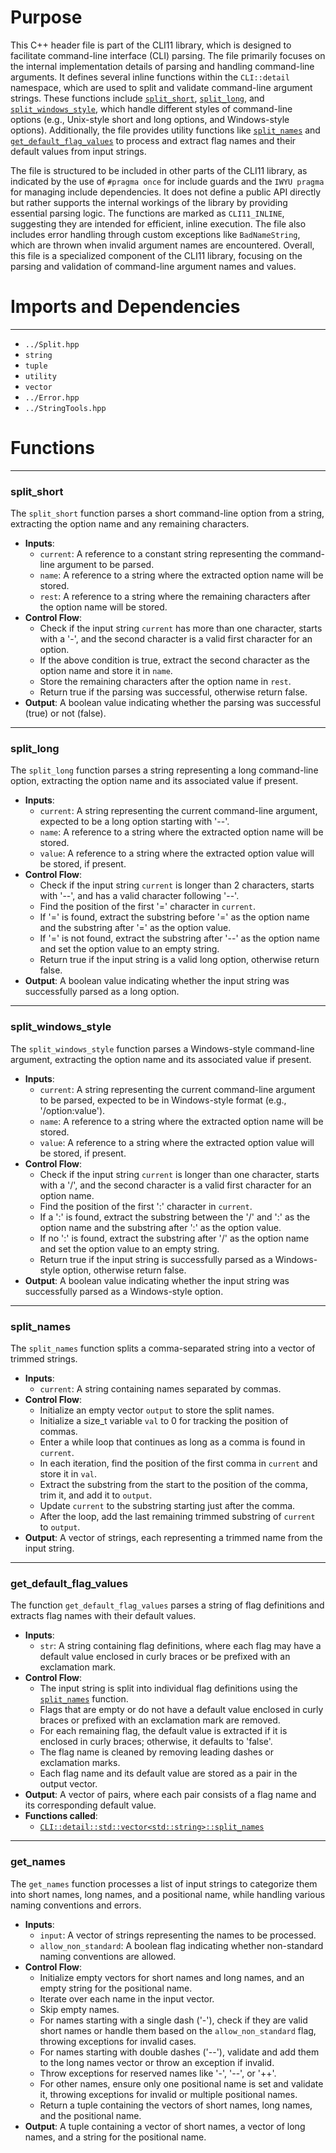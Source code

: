 # Purpose
This C++ header file is part of the CLI11 library, which is designed to facilitate command-line interface (CLI) parsing. The file primarily focuses on the internal implementation details of parsing and handling command-line arguments. It defines several inline functions within the `CLI::detail` namespace, which are used to split and validate command-line argument strings. These functions include [`split_short`](#detailsplit_short), [`split_long`](#detailsplit_long), and [`split_windows_style`](#detailsplit_windows_style), which handle different styles of command-line options (e.g., Unix-style short and long options, and Windows-style options). Additionally, the file provides utility functions like [`split_names`](#string>split_names) and [`get_default_flag_values`](#string>>get_default_flag_values) to process and extract flag names and their default values from input strings.

The file is structured to be included in other parts of the CLI11 library, as indicated by the use of `#pragma once` for include guards and the `IWYU pragma` for managing include dependencies. It does not define a public API directly but rather supports the internal workings of the library by providing essential parsing logic. The functions are marked as `CLI11_INLINE`, suggesting they are intended for efficient, inline execution. The file also includes error handling through custom exceptions like `BadNameString`, which are thrown when invalid argument names are encountered. Overall, this file is a specialized component of the CLI11 library, focusing on the parsing and validation of command-line argument names and values.
# Imports and Dependencies

---
- `../Split.hpp`
- `string`
- `tuple`
- `utility`
- `vector`
- `../Error.hpp`
- `../StringTools.hpp`


# Functions

---
### split\_short<!-- {{#callable:CLI::detail::split_short}} -->
The `split_short` function parses a short command-line option from a string, extracting the option name and any remaining characters.
- **Inputs**:
    - `current`: A reference to a constant string representing the command-line argument to be parsed.
    - `name`: A reference to a string where the extracted option name will be stored.
    - `rest`: A reference to a string where the remaining characters after the option name will be stored.
- **Control Flow**:
    - Check if the input string `current` has more than one character, starts with a '-', and the second character is a valid first character for an option.
    - If the above condition is true, extract the second character as the option name and store it in `name`.
    - Store the remaining characters after the option name in `rest`.
    - Return true if the parsing was successful, otherwise return false.
- **Output**: A boolean value indicating whether the parsing was successful (true) or not (false).


---
### split\_long<!-- {{#callable:CLI::detail::split_long}} -->
The `split_long` function parses a string representing a long command-line option, extracting the option name and its associated value if present.
- **Inputs**:
    - `current`: A string representing the current command-line argument, expected to be a long option starting with '--'.
    - `name`: A reference to a string where the extracted option name will be stored.
    - `value`: A reference to a string where the extracted option value will be stored, if present.
- **Control Flow**:
    - Check if the input string `current` is longer than 2 characters, starts with '--', and has a valid character following '--'.
    - Find the position of the first '=' character in `current`.
    - If '=' is found, extract the substring before '=' as the option name and the substring after '=' as the option value.
    - If '=' is not found, extract the substring after '--' as the option name and set the option value to an empty string.
    - Return true if the input string is a valid long option, otherwise return false.
- **Output**: A boolean value indicating whether the input string was successfully parsed as a long option.


---
### split\_windows\_style<!-- {{#callable:CLI::detail::split_windows_style}} -->
The `split_windows_style` function parses a Windows-style command-line argument, extracting the option name and its associated value if present.
- **Inputs**:
    - `current`: A string representing the current command-line argument to be parsed, expected to be in Windows-style format (e.g., '/option:value').
    - `name`: A reference to a string where the extracted option name will be stored.
    - `value`: A reference to a string where the extracted option value will be stored, if present.
- **Control Flow**:
    - Check if the input string `current` is longer than one character, starts with a '/', and the second character is a valid first character for an option name.
    - Find the position of the first ':' character in `current`.
    - If a ':' is found, extract the substring between the '/' and ':' as the option name and the substring after ':' as the option value.
    - If no ':' is found, extract the substring after '/' as the option name and set the option value to an empty string.
    - Return true if the input string is successfully parsed as a Windows-style option, otherwise return false.
- **Output**: A boolean value indicating whether the input string was successfully parsed as a Windows-style option.


---
### split\_names<!-- {{#callable:CLI::detail::std::vector<std::string>::split_names}} -->
The `split_names` function splits a comma-separated string into a vector of trimmed strings.
- **Inputs**:
    - `current`: A string containing names separated by commas.
- **Control Flow**:
    - Initialize an empty vector `output` to store the split names.
    - Initialize a size_t variable `val` to 0 for tracking the position of commas.
    - Enter a while loop that continues as long as a comma is found in `current`.
    - In each iteration, find the position of the first comma in `current` and store it in `val`.
    - Extract the substring from the start to the position of the comma, trim it, and add it to `output`.
    - Update `current` to the substring starting just after the comma.
    - After the loop, add the last remaining trimmed substring of `current` to `output`.
- **Output**: A vector of strings, each representing a trimmed name from the input string.


---
### get\_default\_flag\_values<!-- {{#callable:CLI::detail::std::vector<std::pair<std::string, std::string>>::get_default_flag_values}} -->
The function `get_default_flag_values` parses a string of flag definitions and extracts flag names with their default values.
- **Inputs**:
    - `str`: A string containing flag definitions, where each flag may have a default value enclosed in curly braces or be prefixed with an exclamation mark.
- **Control Flow**:
    - The input string is split into individual flag definitions using the [`split_names`](#string>split_names) function.
    - Flags that are empty or do not have a default value enclosed in curly braces or prefixed with an exclamation mark are removed.
    - For each remaining flag, the default value is extracted if it is enclosed in curly braces; otherwise, it defaults to 'false'.
    - The flag name is cleaned by removing leading dashes or exclamation marks.
    - Each flag name and its default value are stored as a pair in the output vector.
- **Output**: A vector of pairs, where each pair consists of a flag name and its corresponding default value.
- **Functions called**:
    - [`CLI::detail::std::vector<std::string>::split_names`](#string>split_names)


---
### get\_names<!-- {{#callable:CLI::detail::std::tuple<std::vector<std::string>, std::vector<std::string>, std::string>::get_names}} -->
The `get_names` function processes a list of input strings to categorize them into short names, long names, and a positional name, while handling various naming conventions and errors.
- **Inputs**:
    - `input`: A vector of strings representing the names to be processed.
    - `allow_non_standard`: A boolean flag indicating whether non-standard naming conventions are allowed.
- **Control Flow**:
    - Initialize empty vectors for short names and long names, and an empty string for the positional name.
    - Iterate over each name in the input vector.
    - Skip empty names.
    - For names starting with a single dash ('-'), check if they are valid short names or handle them based on the `allow_non_standard` flag, throwing exceptions for invalid cases.
    - For names starting with double dashes ('--'), validate and add them to the long names vector or throw an exception if invalid.
    - Throw exceptions for reserved names like '-', '--', or '++'.
    - For other names, ensure only one positional name is set and validate it, throwing exceptions for invalid or multiple positional names.
    - Return a tuple containing the vectors of short names, long names, and the positional name.
- **Output**: A tuple containing a vector of short names, a vector of long names, and a string for the positional name.


